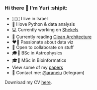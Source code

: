 ### Hi there 👋 I'm Yuri :shipit:

- 🇮🇱 I live in Israel
- 🐍 I love Python & data analysis
- 💻 Currently working on [Shekels](https://github.com/yuritem/shekels)
- 📖 Currently reading [Clean Architecture](https://github.com/GunterMueller/Books-3/blob/master/Clean%20Architecture%20A%20Craftsman%20Guide%20to%20Software%20Structure%20and%20Design.pdf)
- ❤️‍🔥 Passionate about data viz
- 🙂 Open to collaborate on stuff
- 🎓🌌 BSc in Astrophysics
- 🎓🧬 MSc in Bioinformatics
- View some of my [papers](https://orcid.org/0000-0003-4813-8378)
- 💬 Contact me: [@araneiu](https://t.me/araneiu) (telegram)

Download my CV [here](https://github.com/yuritem/yuritem/raw/main/Yuri_Temiraev_CV.pdf).
